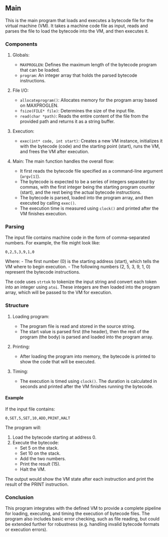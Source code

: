 
## Main

This is the main program that loads and executes a bytecode file for the virtual machine (VM).
It takes a machine code file as input, reads and parses the file to load the bytecode into the
VM, and then executes it.


### Components

1.	Globals:
	- `MAXPROGLEN`: Defines the maximum length of the bytecode program that can be loaded.
	- `program`: An integer array that holds the parsed bytecode instructions.

2.	File I/O:
	- `allocateprogram()`: Allocates memory for the program array based on MAXPROGLEN.
	- `fsize(FILE* file)`: Determines the size of the input file.
	- `read(char *path)`: Reads the entire content of the file from the provided path and returns it as a string buffer.

3.	Execution:
	- `exec(int* code, int start)`: Creates a new VM instance, initializes it with the bytecode
      (code) and the starting point (start), runs the VM, and frees the VM after execution.

4.	Main:
	The main function handles the overall flow:
	- It first reads the bytecode file specified as a command-line argument (`argv[1]`).
    - The bytecode is expected to be a series of integers separated by commas, with the
      first integer being the starting program counter (start), and the rest being the actual bytecode instructions.
	- The bytecode is parsed, loaded into the program array, and then executed by calling `exec()`.
	- The execution time is measured using `clock()` and printed after the VM finishes execution.


### Parsing

The input file contains machine code in the form of comma-separated numbers. For example, the file might look like:

```shell
0,2,5,3,9,1,0
```

Where:
    - The first number (0) is the starting address (start), which tells the VM where to begin execution.
	- The following numbers (2, 5, 3, 9, 1, 0) represent the bytecode instructions.

The code uses `strtok` to tokenize the input string and convert each token into an integer using `atoi`.
These integers are then loaded into the program array, which will be passed to the VM for execution.

### Structure

1.	Loading program:
	- The program file is read and stored in the source string.
	- The start value is parsed first (the header), then the rest of the program (the body) is parsed
      and loaded into the program array.

2.	Printing:
	- After loading the program into memory, the bytecode is printed to show the code that will be executed.

3.	Timing:
	- The execution is timed using `clock()`. The duration is calculated in seconds and printed after the
      VM finishes running the bytecode.


#### Example

If the input file contains:

```shell
0,SET,5,SET,10,ADD,PRINT,HALT
```

The program will:
1.	Load the bytecode starting at address 0.
2.	Execute the bytecode:
	- Set 5 on the stack.
	- Set 10 on the stack.
	- Add the two numbers.
	- Print the result (15).
	- Halt the VM.

The output would show the VM state after each instruction and print the result of the PRINT instruction.

### Conclusion

This program integrates with the defined VM to provide a complete pipeline for loading, executing, and timing
the execution of bytecode files. The program also includes basic error checking, such as file reading, but
could be extended further for robustness (e.g. handling invalid bytecode formats or execution errors).

